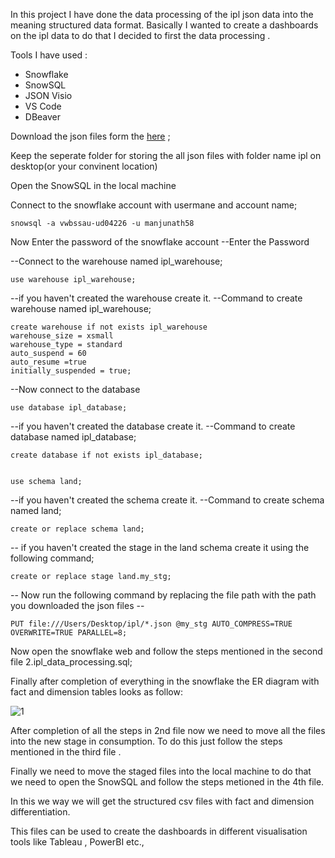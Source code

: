 In this project I  have done the data processing of the ipl json data into the meaning structured data format.
Basically I wanted to create a dashboards on the ipl data to do that I decided to first the data processing .

Tools I have used :
* Snowflake 
* SnowSQL
* JSON Visio
* VS Code
* DBeaver

Download the json files form the [here](https://cricsheet.org/downloads/ipl_male_json.zip) ;

Keep the seperate folder for storing the all json files with folder name ipl on desktop(or your convinent location)

Open the SnowSQL in the local machine 

Connect to the snowflake account with usermane and account name;


    snowsql -a vwbssau-ud04226 -u manjunath58

Now Enter the password of the snowflake account
--Enter the Password

--Connect to the warehouse named ipl_warehouse;

    use warehouse ipl_warehouse;

--if you haven't created the warehouse create it.
--Command to create warehouse named ipl_warehouse;

    create warehouse if not exists ipl_warehouse
    warehouse_size = xsmall
    warehouse_type = standard
    auto_suspend = 60
    auto_resume =true
    initially_suspended = true;


--Now connect to the database

    use database ipl_database;

--if you haven't created the database create it.
--Command to create database named ipl_database;

    create database if not exists ipl_database;


    use schema land;

--if you haven't created the schema create it.
--Command to create schema named land;

    create or replace schema land;

-- if you haven't created the stage in the land schema create it using the following command;

    create or replace stage land.my_stg;

-- Now run the following command by replacing the file path with the path you downloaded the json files --

    PUT file:///Users/Desktop/ipl/*.json @my_stg AUTO_COMPRESS=TRUE OVERWRITE=TRUE PARALLEL=8;


Now open the snowflake web and follow the steps mentioned in the second file 2.ipl_data_processing.sql;

Finally after completion of everything in the snowflake the ER diagram with fact and dimension tables looks as follow:

![1](https://github.com/user-attachments/assets/5748fdea-b7eb-4c17-8e3a-e4bef7b1ef9c)

After completion of all the steps in 2nd file now we need to move all the files into the new stage in consumption.
To do this just follow the steps mentioned in the third file .

Finally we need to move the staged files into the local machine to do that we need to open the SnowSQL and follow the steps metioned in the 4th file.

In this we way we will get the structured csv files with fact and dimension differentiation. 

This files can be used to create the dashboards in different visualisation tools like Tableau , PowerBI etc.,

